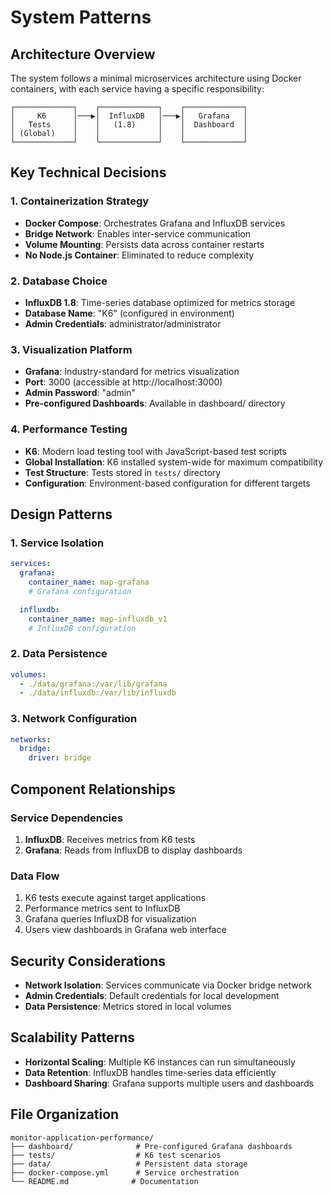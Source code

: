 # System Patterns

## Architecture Overview
The system follows a minimal microservices architecture using Docker containers, with each service having a specific responsibility:

```
┌─────────────┐    ┌─────────────┐    ┌─────────────┐
│     K6      │───▶│  InfluxDB   │───▶│   Grafana   │
│   Tests     │    │   (1.8)     │    │  Dashboard  │
│ (Global)    │    │             │    │             │
└─────────────┘    └─────────────┘    └─────────────┘
```

## Key Technical Decisions

### 1. Containerization Strategy
- **Docker Compose**: Orchestrates Grafana and InfluxDB services
- **Bridge Network**: Enables inter-service communication
- **Volume Mounting**: Persists data across container restarts
- **No Node.js Container**: Eliminated to reduce complexity

### 2. Database Choice
- **InfluxDB 1.8**: Time-series database optimized for metrics storage
- **Database Name**: "K6" (configured in environment)
- **Admin Credentials**: administrator/administrator

### 3. Visualization Platform
- **Grafana**: Industry-standard for metrics visualization
- **Port**: 3000 (accessible at http://localhost:3000)
- **Admin Password**: "admin"
- **Pre-configured Dashboards**: Available in dashboard/ directory

### 4. Performance Testing
- **K6**: Modern load testing tool with JavaScript-based test scripts
- **Global Installation**: K6 installed system-wide for maximum compatibility
- **Test Structure**: Tests stored in `tests/` directory
- **Configuration**: Environment-based configuration for different targets

## Design Patterns

### 1. Service Isolation
```yaml
services:
  grafana:
    container_name: map-grafana
    # Grafana configuration

  influxdb:
    container_name: map-influxdb_v1
    # InfluxDB configuration
```

### 2. Data Persistence
```yaml
volumes:
  - ./data/grafana:/var/lib/grafana
  - ./data/influxdb:/var/lib/influxdb
```

### 3. Network Configuration
```yaml
networks:
  bridge:
    driver: bridge
```

## Component Relationships

### Service Dependencies
1. **InfluxDB**: Receives metrics from K6 tests
2. **Grafana**: Reads from InfluxDB to display dashboards

### Data Flow
1. K6 tests execute against target applications
2. Performance metrics sent to InfluxDB
3. Grafana queries InfluxDB for visualization
4. Users view dashboards in Grafana web interface

## Security Considerations
- **Network Isolation**: Services communicate via Docker bridge network
- **Admin Credentials**: Default credentials for local development
- **Data Persistence**: Metrics stored in local volumes

## Scalability Patterns
- **Horizontal Scaling**: Multiple K6 instances can run simultaneously
- **Data Retention**: InfluxDB handles time-series data efficiently
- **Dashboard Sharing**: Grafana supports multiple users and dashboards

## File Organization
```
monitor-application-performance/
├── dashboard/              # Pre-configured Grafana dashboards
├── tests/                  # K6 test scenarios
├── data/                   # Persistent data storage
├── docker-compose.yml      # Service orchestration
└── README.md              # Documentation
```